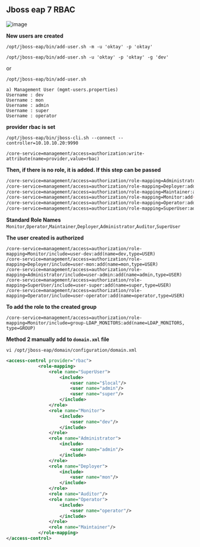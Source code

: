 ## Jboss eap 7 RBAC

![image](https://user-images.githubusercontent.com/3519706/81079915-d97b6e00-8ef8-11ea-9a83-f6045fa53719.png)

**New users are created**
```
/opt/jboss-eap/bin/add-user.sh -m -u 'oktay' -p 'oktay'
```
```
/opt/jboss-eap/bin/add-user.sh -u 'oktay' -p 'oktay' -g 'dev'
```
or
```
/opt/jboss-eap/bin/add-user.sh 
```
```
a) Management User (mgmt-users.properties)
Username : dev
Username : mon
Username : admin 
Username : super
Username : operator
```

**provider rbac is set**
```
/opt/jboss-eap/bin/jboss-cli.sh --connect --controller=10.10.10.20:9990
```
```
/core-service=management/access=authorization:write-attribute(name=provider,value=rbac)
```
**Then, if there is no role, it is added. If this step can be passed**
```sh
/core-service=management/access=authorization/role-mapping=Administrator:add()
/core-service=management/access=authorization/role-mapping=Deployer:add()
/core-service=management/access=authorization/role-mapping=Maintainer:add()
/core-service=management/access=authorization/role-mapping=Monitor:add()
/core-service=management/access=authorization/role-mapping=Operator:add()
/core-service=management/access=authorization/role-mapping=SuperUser:add()
```
**Standard Role Names** `Monitor`,`Operator`,`Maintainer`,`Deployer`,`Administrator`,`Auditor`,`SuperUser`

**The user created is authorized**
```
/core-service=management/access=authorization/role-mapping=Monitor/include=user-dev:add(name=dev,type=USER)
/core-service=management/access=authorization/role-mapping=Deployer/include=user-mon:add(name=mon,type=USER)
/core-service=management/access=authorization/role-mapping=Administrator/include=user-admin:add(name=admin,type=USER)
/core-service=management/access=authorization/role-mapping=SuperUser/include=user-super:add(name=super,type=USER)
/core-service=management/access=authorization/role-mapping=Operator/include=user-operator:add(name=operator,type=USER)
```
**To add the role to the created group**
```
/core-service=management/access=authorization/role-mapping=Monitor/include=group-LDAP_MONITORS:add(name=LDAP_MONITORS, type=GROUP)
```
**Method 2 manually add to `domain.xml` file**
```
vi /opt/jboss-eap/domain/configuration/domain.xml
```
```xml
<access-control provider="rbac">
            <role-mapping>
                <role name="SuperUser">
                    <include>
                        <user name="$local"/>
                        <user name="admin"/>
                        <user name="super"/>
                    </include>
                </role>
                <role name="Monitor">
                    <include>
                        <user name="dev"/>
                    </include>
                </role>
                <role name="Administrator">
                    <include>
                        <user name="admin"/>
                    </include>
                </role>
                <role name="Deployer">
                    <include>
                        <user name="mon"/>
                    </include>
                </role>
                <role name="Auditor"/>
                <role name="Operator">
                    <include>
                        <user name="operator"/>
                    </include>
                </role>
                <role name="Maintainer"/>
            </role-mapping>
</access-control>
```
